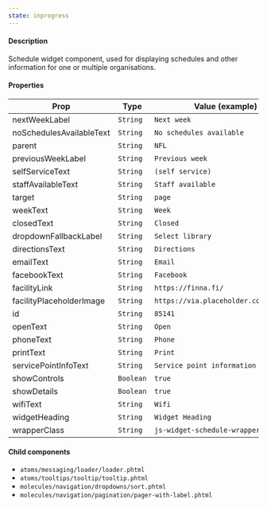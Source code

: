 ```yaml
---
state: inprogress
---
```


#### Description

Schedule widget component, used for displaying schedules and other information for one or multiple organisations.

#### Properties

| Prop                     | Type      | Value (example)                       | Required |
| ------------------------ | --------- | ------------------------------------- | -------- |
| nextWeekLabel            | `String`  | `Next week`                           | Yes      |
| noSchedulesAvailableText | `String`  | `No schedules available`              | Yes      |
| parent                   | `String`  | `NFL`                                 | Yes      |
| previousWeekLabel        | `String`  | `Previous week`                       | Yes      |
| selfServiceText          | `String`  | `(self service)`                      | Yes      |
| staffAvailableText       | `String`  | `Staff available`                     | Yes      |
| target                   | `String`  | `page`                                | Yes      |
| weekText                 | `String`  | `Week`                                | Yes      |
| closedText               | `String`  | `Closed`                              | No       |
| dropdownFallbackLabel    | `String`  | `Select library`                      | No       |
| directionsText           | `String`  | `Directions`                          | No       |
| emailText                | `String`  | `Email`                               | No       |
| facebookText             | `String`  | `Facebook`                            | No       |
| facilityLink             | `String`  | `https://finna.fi/`                   | No       |
| facilityPlaceholderImage | `String`  | `https://via.placeholder.com/149x100` | No       |
| id                       | `String`  | `85141`                               | No       |
| openText                 | `String`  | `Open`                                | No       |
| phoneText                | `String`  | `Phone`                               | No       |
| printText                | `String`  | `Print`                               | No       |
| servicePointInfoText     | `String`  | `Service point information`           | No       |
| showControls             | `Boolean` | `true`                                | No       |
| showDetails              | `Boolean` | `true`                                | No       |
| wifiText                 | `String`  | `Wifi`                                | No       |
| widgetHeading            | `String`  | `Widget Heading`                      | No       |
| wrapperClass             | `String`  | `js-widget-schedule-wrapper`          | No       |

#### Child components

- `atoms/messaging/loader/loader.phtml`
- `atoms/tooltips/tooltip/tooltip.phtml`
- `molecules/navigation/dropdowns/sort.phtml`
- `molecules/navigation/pagination/pager-with-label.phtml`
